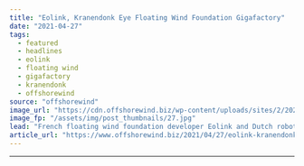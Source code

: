 ```yaml
---
title: "Eolink, Kranendonk Eye Floating Wind Foundation Gigafactory"
date: "2021-04-27"
tags: 
  - featured
  - headlines
  - eolink
  - floating wind
  - gigafactory
  - kranendonk
  - offshorewind
source: "offshorewind"
image_url: "https://cdn.offshorewind.biz/wp-content/uploads/sites/2/2021/04/27085003/Eolink-Kranendonk-Gigafactory.jpg"
image_fp: "/assets/img/post_thumbnails/27.jpg"
lead: "French floating wind foundation developer Eolink and Dutch robotics company Kranendonk are looking into"
article_url: "https://www.offshorewind.biz/2021/04/27/eolink-kranendonk-eye-floating-wind-foundation-gigafactory/"
---
```


---
